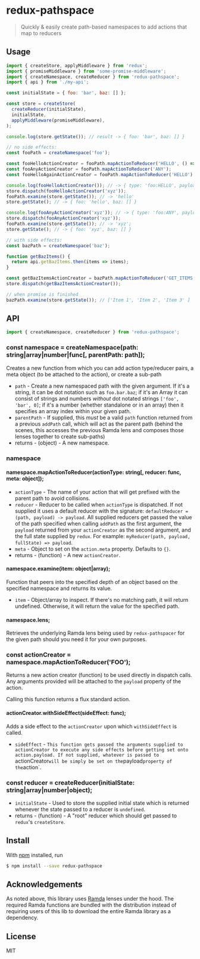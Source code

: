# redux-pathspace

> Quickly & easily create path-based namespaces to add actions that map to reducers

## Usage

```js
import { createStore, applyMiddleware } from 'redux';
import { promiseMiddleware } from 'some-promise-middleware';
import { createNamespace, createReducer } from 'redux-pathspace';
import { api } from './my-api';

const initialState = { foo: 'bar', baz: [] };

const store = createStore(
  createReducer(initialState),
  initialState,
  applyMiddleware(promiseMiddleware),
);

console.log(store.getState()); // result -> { foo: 'bar', baz: [] }

// no side effects:
const fooPath = createNamespace('foo');

const fooHelloActionCreator = fooPath.mapActionToReducer('HELLO', () => 'hello');
const fooAnyActionCreator = fooPath.mapActionToReducer('ANY');
const fooHelloAgainActionCreator = fooPath.mapActionToReducer('HELLO'); // -> ERROR: action type already exists for `foo` namespace

console.log(fooHelloActionCreator()); // -> { type: 'foo:HELLO', payload: undefined, meta: {} }
store.dispatch(fooHelloActionCreator('xyz'));
fooPath.examine(store.getState()); // -> 'hello'
store.getState(); // -> { foo: 'hello', baz: [] }

console.log(fooAnyActionCreator('xyz')); // -> { type: 'foo:ANY', payload: 'xyz', meta: {} }
store.dispatch(fooAnyActionCreator('xyz'));
fooPath.examine(store.getState()); // -> 'xyz';
store.getState(); // -> { foo: 'xyz', baz: [] }

// with side effects:
const bazPath = createNamespace('baz');

function getBazItems() {
  return api.getBazItems.then(items => items);
}

const getBazItemsActionCreator = bazPath.mapActionToReducer('GET_ITEMS').withSideEffect(getBazItems);
store.dispatch(getBazItemsActionCreator());

// when promise is finished
bazPath.examine(store.getState()); // ['Item 1', 'Item 2', 'Item 3' ]

```

## API

```js
import { createNamespace, createReducer } from 'redux-pathspace';
```

### const namespace = createNamespace(path: string|array|number|func[, parentPath: path]);

Creates a new function from which you can add action type/reducer pairs, a meta object (to be attached to the action), or create a sub-path

- `path` - Create a new namespaced path with the given argument. If it's a string, it can be dot notation such as `foo.bar.baz`; if it's an Array it can consist of strings and numbers *without* dot notated strings `['foo', 'bar', 0]`; if it's a number (whether standalone or in an array) then it specifies an array index within your given path.
- `parentPath` - If supplied, this *must* be a valid `path` function returned from a previous `addPath` call, which will act as the parent path (behind the scenes, this accesses the previous Ramda lens and composes those lenses together to create sub-paths)
- returns - (object) - A new namespace.

### namespace

#### namespace.mapActionToReducer(actionType: string[, reducer: func, meta: object]);

- `actionType`  - The name of your action that will get prefixed with the parent path to avoid collisions.
- `reducer` - Reducer to be called when `actionType` is dispatched. If not supplied it uses a default reducer with the signature: `defaultReducer = (path, payload) -> payload`. All supplied reducers get passed the value of the path specified when calling `addPath` as the first argument, the `payload` returned from your `actionCreator` as the second argument, and the full state supplied by `redux`. For example: `myReducer(path, payload, fullState) => payload`.
- `meta` - Object to set on the `action.meta` property. Defaults to `{}`.
- returns - (function) - A new `actionCreator`.

#### namespace.examine(item: object|array);

Function that peers into the specified depth of an object based on the specified namespace and returns its value.

- `item` - Object/array to inspect. If there's no matching path, it will return undefined. Otherwise, it will return the value for the specified path.

#### namespace.lens;

Retrieves the underlying Ramda lens being used by `redux-pathspacer` for the given path should you need it for your own purposes.

### const actionCreator = namespace.mapActionToReducer('FOO');

Returns a new action creator (function) to be used directly in dispatch calls. Any arguments provided will be attached to the `payload` property of the action.

Calling this function returns a flux standard action.

#### actionCreator.withSideEffect(sideEffect: func);

Adds a side effect to the `actionCreator` upon which `withSideEffect` is called. 
- `sideEffect` - `This function gets passed the arguments supplied to actionCreator to execute any side effects before getting set onto action.payload. If not supplied, whatever is passed to `actionCreator` will be simply be set on the `payload` property of the `action`.

### const reducer = createReducer(initialState: string|array|number|object);

- `initialState` - Used to store the supplied initial state which is returned whenever the state passed to a reducer is `undefined`.
- returns - (function) - A "root" reducer which should get passed to `redux`'s `createStore`.

## Install

With [npm](https://npmjs.org/) installed, run

```sh
$ npm install --save redux-pathspace
```

## Acknowledgements

As noted above, this library uses [Ramda](https://github.com/Ramda/ramda) lenses under the hood. The required Ramda functions are bundled with the distribution instead of requiring users of this lib to download the entire Ramda library as a dependency.

## License

MIT
